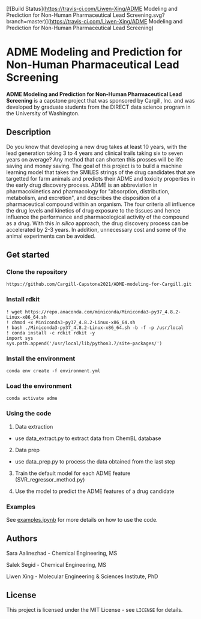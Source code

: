 [![Build Status](https://travis-ci.com/Liwen-Xing/ADME Modeling and Prediction for Non-Human Pharmaceutical Lead Screening.svg?branch=master)](https://travis-ci.com/Liwen-Xing/ADME Modeling and Prediction for Non-Human Pharmaceutical Lead Screening)

# ADME Modeling and Prediction for Non-Human Pharmaceutical Lead Screening 

**ADME Modeling and Prediction for Non-Human Pharmaceutical Lead Screening** is a capstone project that was sponsored by Cargill, Inc. and was developed by graduate students from the DIRECT data science program in the University of Washington.  

## Description
Do you know that developing a new drug takes at least 10 years, with the lead generation taking 3 to 4 years and clinical trails taking six to seven years on average? Any method that can shorten this prosses will be life saving and money saving. The goal of this project is to build a machine learning model that takes the SMILES strings of the drug candidates that are targetted for farm animals and predicts their ADME and toxicity properties in the early drug discovery process. ADME is an abbreviation in pharmacokinetics and pharmacology for "absorption, distribution, metabolism, and excretion", and describes the disposition of a pharmaceutical compound within an organism. The four criteria all influence the drug levels and kinetics of drug exposure to the tissues and hence influence the performance and pharmacological activity of the compound as a drug. With this *in silico* approach, the drug discovery process can be accelerated by 2-3 years. In addition, unnecessary cost and some of the animal experiments can be avoided.


## Get started
### Clone the repository
```
https://github.com/Cargill-Capstone2021/ADME-modeling-for-Cargill.git
```
### Install rdkit
```
! wget https://repo.anaconda.com/miniconda/Miniconda3-py37_4.8.2-Linux-x86_64.sh
! chmod +x Miniconda3-py37_4.8.2-Linux-x86_64.sh
! bash ./Miniconda3-py37_4.8.2-Linux-x86_64.sh -b -f -p /usr/local
! conda install -c rdkit rdkit -y
import sys
sys.path.append('/usr/local/lib/python3.7/site-packages/')
```
### Install the environment

```
conda env create -f environment.yml
```
### Load the environment
```
conda activate adme
```

### Using the code
1. Data extraction
- use data_extract.py to extract data from ChemBL database

2. Data prep
- use data_prep.py to process the data obtained from the last step

3. Train the default model for each ADME feature (SVR_regressor_method.py)

4. Use the model to predict the ADME features of a drug candidate

### Examples

See [examples.ipynb](https://github.com/Cargill-Capstone2021/ADME-modeling-for-Cargill.git) for more details on how to use the code.

## Authors
Sara Aalinezhad - Chemical Engineering, MS

Salek Segid - Chemical Engineering, MS

Liwen Xing - Molecular Engineering & Sciences Institute, PhD


## License

This project is licensed under the MIT License - see `LICENSE` for details.




